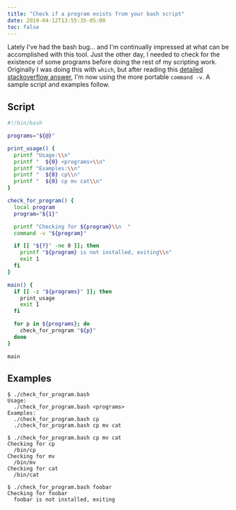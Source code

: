 ```yaml
---
title: "Check if a program exists from your bash script"
date: 2019-04-12T13:55:35-05:00
toc: false
---
```


Lately I've had the bash bug... and I'm continually impressed at what can be accomplished with this tool. Just the other day, I needed to check for the existence of some programs before doing the rest of my scripting work. Originally I was doing this with `which`, but after reading this [detailed stackoverflow answer](https://stackoverflow.com/a/677212), I'm now using the more portable `command -v`. A sample script and examples follow. 

## Script

```bash
#!/bin/bash

programs="${@}"

print_usage() {
  printf "Usage:\\n"
  printf "  ${0} <programs>\\n"
  printf "Examples:\\n"
  printf "  ${0} cp\\n"
  printf "  ${0} cp mv cat\\n"
}

check_for_program() {
  local program 
  program="${1}"

  printf "Checking for ${program}\\n  "
  command -v "${program}"

  if [[ "${?}" -ne 0 ]]; then
    printf "${program} is not installed, exiting\\n"
    exit 1
  fi 
}

main() {
  if [[ -z "${programs}" ]]; then 
    print_usage 
    exit 1
  fi 

  for p in ${programs}; do 
    check_for_program "${p}"
  done
}

main 
```

## Examples

```
$ ./check_for_program.bash
Usage:
  ./check_for_program.bash <programs>
Examples:
  ./check_for_program.bash cp
  ./check_for_program.bash cp mv cat

$ ./check_for_program.bash cp mv cat
Checking for cp
  /bin/cp
Checking for mv
  /bin/mv
Checking for cat
  /bin/cat

$ ./check_for_program.bash foobar
Checking for foobar
  foobar is not installed, exiting
```
